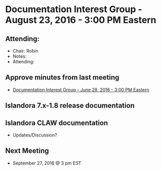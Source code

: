 # Documentation Interest Group - August 23, 2016 - 3:00 PM Eastern

## Attending:

* Chair: Robin
* Notes:
* Attending:


## Approve minutes from last meeting

* [Documentation Interest Group - June 28, 2016 - 3:00 PM Eastern](https://github.com/islandora-interest-groups/Islandora-Documentation-Interest-Group/blob/master/meetings/2016/Meeting-Notes-2016-06-28.md )

## Islandora 7.x-1.8 release documentation

## Islandora CLAW documentation

* Updates/Discussion?

## Next Meeting
* September 27, 2016 @ 3 pm EST
